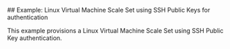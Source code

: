 ## Example: Linux Virtual Machine Scale Set using SSH Public Keys for authentication

This example provisions a Linux Virtual Machine Scale Set using SSH Public Key authentication.
